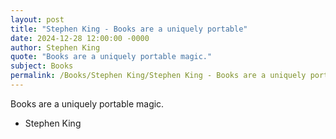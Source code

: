 ```yaml
---
layout: post
title: "Stephen King - Books are a uniquely portable"
date: 2024-12-28 12:00:00 -0000
author: Stephen King
quote: "Books are a uniquely portable magic."
subject: Books
permalink: /Books/Stephen King/Stephen King - Books are a uniquely portable
---
```


Books are a uniquely portable magic.

- Stephen King
